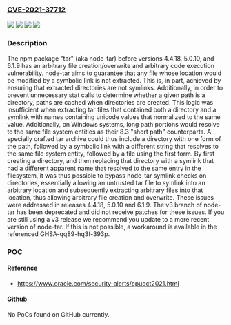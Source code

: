 ### [CVE-2021-37712](https://cve.mitre.org/cgi-bin/cvename.cgi?name=CVE-2021-37712)
![](https://img.shields.io/static/v1?label=Product&message=node-tar&color=blue)
![](https://img.shields.io/static/v1?label=Version&message=n%2Fa&color=blue)
![](https://img.shields.io/static/v1?label=Vulnerability&message=CWE-22%3A%20Improper%20Limitation%20of%20a%20Pathname%20to%20a%20Restricted%20Directory%20('Path%20Traversal')&color=brighgreen)
![](https://img.shields.io/static/v1?label=Vulnerability&message=CWE-59%3A%20Improper%20Link%20Resolution%20Before%20File%20Access%20('Link%20Following')&color=brighgreen)

### Description

The npm package "tar" (aka node-tar) before versions 4.4.18, 5.0.10, and 6.1.9 has an arbitrary file creation/overwrite and arbitrary code execution vulnerability. node-tar aims to guarantee that any file whose location would be modified by a symbolic link is not extracted. This is, in part, achieved by ensuring that extracted directories are not symlinks. Additionally, in order to prevent unnecessary stat calls to determine whether a given path is a directory, paths are cached when directories are created. This logic was insufficient when extracting tar files that contained both a directory and a symlink with names containing unicode values that normalized to the same value. Additionally, on Windows systems, long path portions would resolve to the same file system entities as their 8.3 "short path" counterparts. A specially crafted tar archive could thus include a directory with one form of the path, followed by a symbolic link with a different string that resolves to the same file system entity, followed by a file using the first form. By first creating a directory, and then replacing that directory with a symlink that had a different apparent name that resolved to the same entry in the filesystem, it was thus possible to bypass node-tar symlink checks on directories, essentially allowing an untrusted tar file to symlink into an arbitrary location and subsequently extracting arbitrary files into that location, thus allowing arbitrary file creation and overwrite. These issues were addressed in releases 4.4.18, 5.0.10 and 6.1.9. The v3 branch of node-tar has been deprecated and did not receive patches for these issues. If you are still using a v3 release we recommend you update to a more recent version of node-tar. If this is not possible, a workaround is available in the referenced GHSA-qq89-hq3f-393p.

### POC

#### Reference
- https://www.oracle.com/security-alerts/cpuoct2021.html

#### Github
No PoCs found on GitHub currently.

